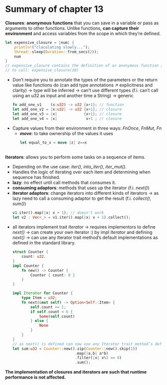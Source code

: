 # Summary of chapter 13
**Closures**: **anonymous functions** that you can save in a variable or pass as arguments to other functions. Unlike functions, **can capture their environment** and access variables from the scope in which they’re defined. 
```rust
let expensive_closure = |num| {
    println!("claculating slowly...");
    thread::sleep(Duration::from_secs(2));
    num
}
// expensive_closure contains the definition of an anonymous function // not its resulting value
// to call: expensive_closure(10)
```

- Don’t require you to annotate the types of the parameters or the return value like functions do (can add type annotations ↗ explicitness and clarity) -> type will be inferred -> can’t use different types (f.i. can’t call using an u32 as input and another time a String) -> generic
    ```rust
    fn add_one_v1    (x:u32) -> u32 {x+1}; // function
    let add_one_v2 = |x:u32| -> u32 {x+1}; // closure
    let add_one_v3 = |x|            {x+1}; // closure
    let add_one_v4 = |x|             x+1 ; // closure
    ```
- Capture values from their environment in three ways: _FnOnce_, _FnMut_, _Fn_
    - **_move_**: to take ownership of the values it uses
        ```rust
        let equal_to_x = move |z| z==x
        ```
\
**Iterators**: allows you to perform some tasks on a sequence of items. 
- Depending on the use case: _iter()_, _into_iter()_, _iter_mut()_.
- Handles the logic of iterating over each item and determining when sequence has finished. 
- **lazy**: no effect until call methods that consumes it.
- **consuming adaptors**: methods that uses up the iterator (f.i. _next()_)
- **iterator adaptors**: change iterators into different kinds of iterators -> as lazy need to call a consuming adaptor to get the result (f.i. _collect()_, _sum()_)
     ```rust
     v1.iter().map(|x| x + 1); // doesn't work
     let v2 : Vec<_> = v1.iter().map(|x| x + 1).collect();
     ```
- all iterators implement trait _Iterator_ -> requires implementors to define _next()_ -> can create your own iterator :) by impl _Iterator_ and defining _next()_ -> can use any Iterator trait method’s default implementations as defined in the standard library.
    ```rust
    struct Counter {
        count: u32,
    }
    impl Counter {
        fn new() -> Counter {
            Counter { count: 0 }
        }
    }

    impl Iterator for Counter {
        type Item = u32;
        fn next(&mut self) -> Option<Self::Item> {
            self.count += 1;
            if self.count < 6 {
                Some(self.count)
            } else {
                None
            }
        }
    }
    // as next() is defined can now use any Iterator trait method’s default implementation 
    let sum:u32 = Counter::new().zip(Counter::new().skip(1))
                                .map(|a,b| a*b)
                                .filter(|x| x%3 == 0)
                                .sum(); 
    ```

**The implementation of closures and iterators are such that runtime performance is not affected.**


